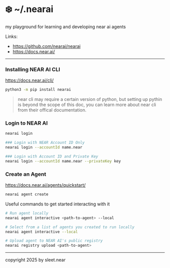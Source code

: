 # ❄️ ~/.nearai
my playground for learning and developing near ai agents

Links:
- https://github.com/nearai/nearai
- https://docs.near.ai/

---

### Installing NEAR AI CLI
https://docs.near.ai/cli/

```sh
python3 -m pip install nearai
```
> near cli may require a certain version of python, but setting up pythin is beyond the scope of this doc, you can learn more about near cli from their offical documentation.

### Login to NEAR AI

```sh
nearai login

### Login with NEAR Account ID Only
nearai login --accountId name.near

### Login with Account ID and Private Key
nearai login --accountId name.near --privateKey key
```


### Create an Agent
https://docs.near.ai/agents/quickstart/

```sh
nearai agent create
```

Useful commands to get started interacting with it
```sh
# Run agent locally
nearai agent interactive <path-to-agent> --local

# Select from a list of agents you created to run locally
nearai agent interactive --local

# Upload agent to NEAR AI's public registry
nearai registry upload <path-to-agent>
```




---

copyright 2025 by sleet.near